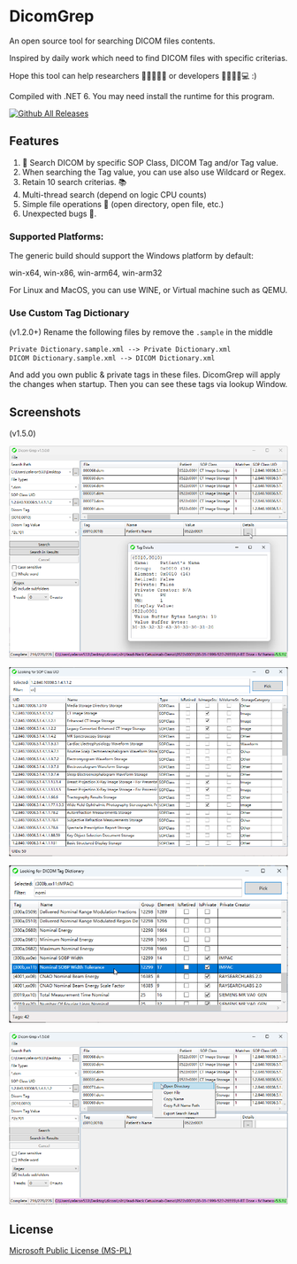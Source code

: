 # DicomGrep

An open source tool for searching DICOM files contents.

Inspired by daily work which need to find DICOM files with specific criterias.

Hope this tool can help researchers 👩‍🔬👨‍🔬🔬 or developers 👨‍💻👩‍💻💻 :)

Compiled with .NET 6. You may need install the runtime for this program.

[![Github All Releases](https://img.shields.io/github/downloads/celeron533/DicomGrep/total.svg)](https://github.com/celeron533/DicomGrep/releases)

## Features
1. 🔎 Search DICOM by specific SOP Class, DICOM Tag and/or Tag value.
2. When searching the Tag value, you can use also use Wildcard or Regex.
3. Retain 10 search criterias. 📚
4. Multi-thread search (depend on logic CPU counts)
5. Simple file operations 📄 (open directory, open file, etc.)
6. Unexpected bugs 🐛.

### Supported Platforms:

The generic build should support the Windows platform by default:

win-x64, win-x86, win-arm64, win-arm32

For Linux and MacOS, you can use WINE, or Virtual machine such as QEMU.

### Use Custom Tag Dictionary
(v1.2.0+) Rename the following files by remove the `.sample` in the middle
```
Private Dictionary.sample.xml --> Private Dictionary.xml
DICOM Dictionary.sample.xml --> DICOM Dictionary.xml
```

And add you own public & private tags in these files. DicomGrep will apply the changes when startup. Then you can see these tags via lookup Window.

## Screenshots
(v1.5.0)

![Main Window](./screenshots/01.png)

![Lookup SOP Class UID Dictionary](./screenshots/02.png)

![Lookup DICOM Tag Dictionary](./screenshots/03.png)

![Right click menu](./screenshots/04.png)

## License
[Microsoft Public License (MS-PL)](License.txt)
